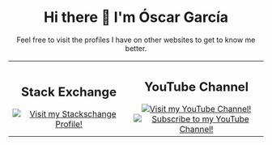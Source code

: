 <h1 align="center">Hi there 👋 I'm Óscar García</h1>
<p align="center">Feel free to visit the profiles I have on other websites to get to know me better.</p>
<table  align="center">
  <tr>
    <td align="center">
      <h2>Stack Exchange</h2>
      <a href="https://stackexchange.com/users/1418680/oscargarcia">
        <img src="https://stackexchange.com/users/flair/1418680.png" alt="Visit my Stackschange Profile!" />
      </a>
    </td>
    <td align="center">
      <h2>YouTube Channel</h2>
      <a href="http://www.youtube.com/channel/UCpAmjKx5XV4xiimAJHG1FUA?sub_confirmation=1">
        <img src="https://i.ytimg.com/vi/KQumc1QPMBM/hqdefault.jpg?sqp=-oaymwEcCPYBEIoBSFXyq4qpAw4IARUAAIhCGAFwAcABBg==&rs=AOn4CLDH3awsM9WpltCzwY5tpfE6pGcH_Q" alt="Visit my YouTube Channel!" />
        <br />
        <img src="https://img.shields.io/youtube/channel/subscribers/UCpAmjKx5XV4xiimAJHG1FUA?style=social" alt="Subscribe to my YouTube Channel!" />
      </a>
    </td>
  </tr>
</table>





